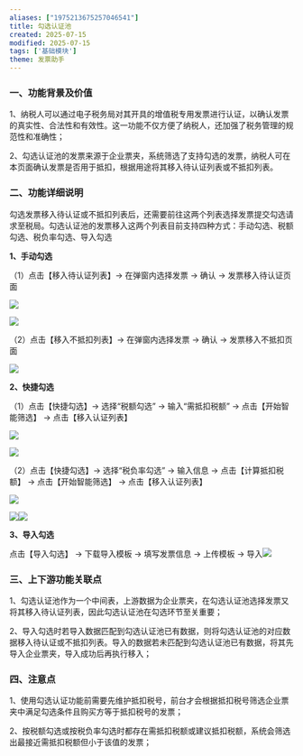 ```yaml
---
aliases: ["1975213675257046541"]
title: 勾选认证池
created: 2025-07-15
modified: 2025-07-15
tags: ['基础模块']
theme: 发票助手
---
```


### 一、功能背景及价值

1、纳税人可以通过电子税务局对其开具的增值税专用发票进行认证，以确认发票的真实性、合法性和有效性。这一功能不仅方便了纳税人，还加强了税务管理的规范性和准确性；

2、勾选认证池的发票来源于企业票夹，系统筛选了支持勾选的发票，纳税人可在本页面确认发票是否用于抵扣，根据用途将其移入待认证列表或不抵扣列表。

### 二、功能详细说明

勾选发票移入待认证或不抵扣列表后，还需要前往这两个列表选择发票提交勾选请求至税局。勾选认证池的发票移入这两个列表目前支持四种方式：手动勾选、税额勾选、税负率勾选、导入勾选

**1、手动勾选**

（1）点击【移入待认证列表】-> 在弹窗内选择发票 -> 确认 -> 发票移入待认证页面

![](6b3052ea9dce2d9068141db08f553ccd.jpg)

![](56e1a981c011809e2b4a55dd92814434.jpg)

（2）点击【移入不抵扣列表】-> 在弹窗内选择发票 -> 确认 -> 发票移入不抵扣页面

![](5a1006f1b28e709f2a112250ba210f37.jpg)

**2、快捷勾选**

（1）点击【快捷勾选】-> 选择“税额勾选” -> 输入“需抵扣税额” -> 点击【开始智能筛选】 -> 点击【移入认证列表】

![](f0bf28603d65f633dbeb7a61dac7f3c1.jpg)

![](473446af1b9ab9f867f33e3aa87fb984.jpg)

（2）点击【快捷勾选】-> 选择“税负率勾选” -> 输入信息 -> 点击【计算抵扣税额】 -> 点击【开始智能筛选】 -> 点击【移入认证列表】

![](cf67b04e4d0a696ec126106a4ae4973e.jpg)

![](19eb752962f365711b0da2a2be995a39.jpg)![](284195c40a77cad0c6c23c8b1e229998.jpg)

**3、导入勾选**

点击【导入勾选】 -> 下载导入模板  -> 填写发票信息  -> 上传模板  -> 导入![](2a99d34ef69a3b681f261d4815a62eb5.jpg)

### 三、上下游功能关联点

1、勾选认证池作为一个中间表，上游数据为企业票夹，在勾选认证池选择发票又将其移入待认证列表，因此勾选认证池在勾选环节至关重要；

2、导入勾选时若导入数据匹配到勾选认证池已有数据，则将勾选认证池的对应数据移入待认证或不抵扣列表。导入的数据若未匹配到勾选认证池已有数据，将其先导入企业票夹，导入成功后再执行移入；

### 四、注意点

1、使用勾选认证功能前需要先维护抵扣税号，前台才会根据抵扣税号筛选企业票夹中满足勾选条件且购买方等于抵扣税号的发票；

2、按税额勾选或按税负率勾选时都存在需抵扣税额或建议抵扣税额，系统会筛选出最接近需抵扣税额但小于该值的发票；